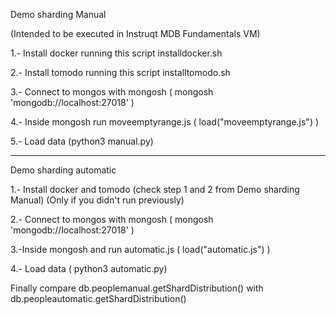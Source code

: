 Demo sharding Manual

(Intended to be executed in Instruqt MDB Fundamentals VM)

1.- Install docker running this script installdocker.sh

2.- Install tomodo running this script installtomodo.sh

3.- Connect to mongos with mongosh ( mongosh 'mongodb://localhost:27018' ) 

4.- Inside mongosh run moveemptyrange.js ( load("moveemptyrange.js") )

5.- Load data (python3 manual.py)

---------------------------------------------
Demo sharding automatic

1.- Install docker and tomodo (check step 1 and 2 from Demo sharding Manual) (Only if you didn't run previously)

2.- Connect to mongos with mongosh ( mongosh 'mongodb://localhost:27018' ) 

3.-Inside mongosh and run automatic.js ( load("automatic.js") )

4.- Load data ( python3 automatic.py)

Finally compare db.peoplemanual.getShardDistribution() with db.peopleautomatic.getShardDistribution()
